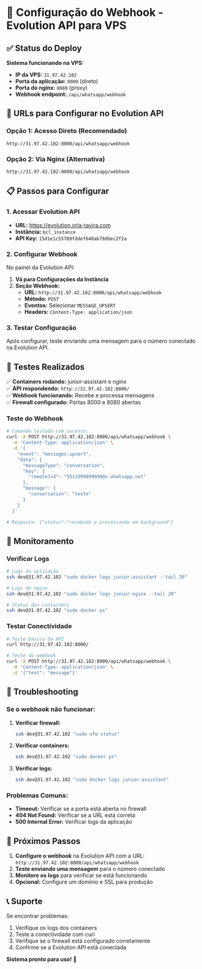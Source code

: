 # 🔗 Configuração do Webhook - Evolution API para VPS

## ✅ Status do Deploy

**Sistema funcionando na VPS:**
- **IP da VPS:** `31.97.42.102`
- **Porta da aplicação:** `8000` (direto)
- **Porta do nginx:** `8080` (proxy)
- **Webhook endpoint:** `/api/whatsapp/webhook`

## 🎯 URLs para Configurar no Evolution API

### Opção 1: Acesso Direto (Recomendado)
```
http://31.97.42.102:8000/api/whatsapp/webhook
```

### Opção 2: Via Nginx (Alternativa)
```
http://31.97.42.102:8080/api/whatsapp/webhook
```

## 📋 Passos para Configurar

### 1. Acessar Evolution API
- **URL:** https://evolution.orla-tavira.com
- **Instância:** `bcl_instance`
- **API Key:** `15d1e1c55709fddef640ab79dbec2f2a`

### 2. Configurar Webhook
No painel da Evolution API:

1. **Vá para Configurações da Instância**
2. **Seção Webhook:**
   - **URL:** `http://31.97.42.102:8000/api/whatsapp/webhook`
   - **Método:** `POST`
   - **Eventos:** Selecionar `MESSAGE_UPSERT`
   - **Headers:** `Content-Type: application/json`

### 3. Testar Configuração
Após configurar, teste enviando uma mensagem para o número conectado na Evolution API.

## 🧪 Testes Realizados

✅ **Containers rodando:** junior-assistant e nginx  
✅ **API respondendo:** `http://31.97.42.102:8000/`  
✅ **Webhook funcionando:** Recebe e processa mensagens  
✅ **Firewall configurado:** Portas 8000 e 8080 abertas  

### Teste do Webhook
```bash
# Comando testado com sucesso:
curl -X POST http://31.97.42.102:8000/api/whatsapp/webhook \
  -H 'Content-Type: application/json' \
  -d '{
    "event": "messages.upsert",
    "data": {
      "messageType": "conversation",
      "key": {
        "remoteJid": "5511999999999@s.whatsapp.net"
      },
      "message": {
        "conversation": "teste"
      }
    }
  }'

# Resposta: {"status":"recebido e processando em background"}
```

## 🔧 Monitoramento

### Verificar Logs
```bash
# Logs da aplicação
ssh dev@31.97.42.102 "sudo docker logs junior-assistant --tail 20"

# Logs do nginx
ssh dev@31.97.42.102 "sudo docker logs junior-nginx --tail 20"

# Status dos containers
ssh dev@31.97.42.102 "sudo docker ps"
```

### Testar Conectividade
```bash
# Teste básico da API
curl http://31.97.42.102:8000/

# Teste do webhook
curl -X POST http://31.97.42.102:8000/api/whatsapp/webhook \
  -H 'Content-Type: application/json' \
  -d '{"test": "message"}'
```

## 🚨 Troubleshooting

### Se o webhook não funcionar:

1. **Verificar firewall:**
   ```bash
   ssh dev@31.97.42.102 "sudo ufw status"
   ```

2. **Verificar containers:**
   ```bash
   ssh dev@31.97.42.102 "sudo docker ps"
   ```

3. **Verificar logs:**
   ```bash
   ssh dev@31.97.42.102 "sudo docker logs junior-assistant"
   ```

### Problemas Comuns:

- **Timeout:** Verificar se a porta está aberta no firewall
- **404 Not Found:** Verificar se a URL está correta
- **500 Internal Error:** Verificar logs da aplicação

## 🎉 Próximos Passos

1. **Configure o webhook** na Evolution API com a URL: `http://31.97.42.102:8000/api/whatsapp/webhook`
2. **Teste enviando uma mensagem** para o número conectado
3. **Monitore os logs** para verificar se está funcionando
4. **Opcional:** Configure um domínio e SSL para produção

## 📞 Suporte

Se encontrar problemas:
1. Verifique os logs dos containers
2. Teste a conectividade com curl
3. Verifique se o firewall está configurado corretamente
4. Confirme se a Evolution API está conectada

**Sistema pronto para uso!** 🚀